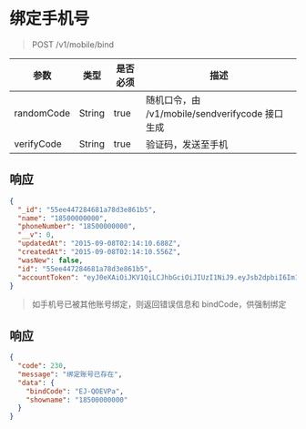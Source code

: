 # 绑定手机号

> POST /v1/mobile/bind

| 参数            | 类型               | 是否必须  | 描述  |
| -------------- | ------------------ | -------- | ------------ |
| randomCode    | String             | true     | 随机口令，由 /v1/mobile/sendverifycode 接口生成 |
| verifyCode    | String             | true     | 验证码，发送至手机 |

## 响应

```json
{
  "_id": "55ee447284681a78d3e861b5",
  "name": "18500000000",
  "phoneNumber": "18500000000",
  "__v": 0,
  "updatedAt": "2015-09-08T02:14:10.688Z",
  "createdAt": "2015-09-08T02:14:10.556Z",
  "wasNew": false,
  "id": "55ee447284681a78d3e861b5",
  "accountToken": "eyJ0eXAiOiJKV1QiLCJhbGciOiJIUzI1NiJ9.eyJsb2dpbiI6Im1vYmlsZSIsIl9pZCI6IjU1ZWU0NDcyODQ2ODFhNzhkM2U4NjFiNSIsImV4cCI6MTQ0NDI3MDQ1MH0.IbpXxTJ8QVqTusRp6ey6O3cWYTi6jsL0OhDIxSL3X8A"
}
```

> 如手机号已被其他账号绑定，则返回错误信息和 bindCode，供强制绑定

## 响应

```json
{
  "code": 230,
  "message": "绑定账号已存在",
  "data": {
    "bindCode": "EJ-QOEVPa",
    "showname": "18500000000"
  }
}
```
